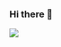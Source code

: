 ### Hi there 👋

<!--
**MahdiyDev/MahdiyDev** is a ✨ _special_ ✨ repository because its `README.md` (this file) appears on your GitHub profile.

Here are some ideas to get you started:

- 🔭 I’m currently working on node.js
- 🌱 I’m currently learning c/c++/c#
- 👯 I’m looking to collaborate on ...
- 🤔 I’m looking for help with ...
- 💬 Ask me about ...
- 📫 How to reach me: ...
- 😄 Pronouns: ...
- ⚡ Fun fact: ...
-->

<img src='https://github-readme-stats.vercel.app/api?username=MahdiyDev&&show_icons=true&title_color=ffffff&icon_color=bb2acf&text_color=daf7dc&bg_color=151515' />
